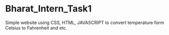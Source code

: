# Bharat_Intern_Task1
Simple website using CSS, HTML, JAVASCRIPT to convert temperature form Celsius to Fahrenheit and etc.
